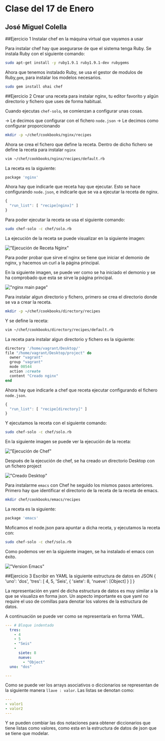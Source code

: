 Clase del 17 de Enero
=====================

José Miguel Colella
-------------------


##Ejercicio 1
    Instalar chef en la máquina virtual que vayamos a usar

Para instalar chef hay que asegurarse de que el sistema tenga
Ruby. Se instala Ruby con el siguiente comando:

```bash
sudo apt-get install -y ruby1.9.1 ruby1.9.1-dev rubygems
```

Ahora que tenemos instalado Ruby, se usa el gestor de modulos
de Ruby,`gem`, para instalar los modelos necesarios.

```bash
sudo gem install ohai chef
```

##Ejercicio 2
    Crear una receta para instalar nginx, tu editor favorito y
    algún directorio y fichero que uses de forma habitual.

Cuando ejecutas `chef-solo`, se comienzan a configurar unas cosas.

-> Le decimos que configurar con el fichero `node.json`
-> Le decimos como configurar proporcionando


```bash
mkdir -p ~/chef/cookbooks/nginx/recipes
```

Ahora se crea el fichero que define la receta. Dentro de dicho fichero
se define la receta para instalar `nginx`

```bash
vim ~/chef/cookbooks/nginx/recipes/default.rb
```

La receta es la siguiente:

```ruby
package 'nginx'
```

Ahora hay que indicarle que receta hay que ejecutar. Esto se hace configurando
`node.json`, e indicarle que se va a ejecutar la receta de nginx.

```js
{
  "run_list": [ "recipe[nginx]" ]
}
```

Para poder ejecutar la receta se usa el siguiente comando:

```bash
sudo chef-solo -c chef/solo.rb
```

La ejecución de la receta se puede visualizar en la siguiente imagen:

!["Ejecución de Receta Nginx"](https://raw.github.com/josecolella/GII-2013/master/Screenshots/Tema6Screenshots/nginxChefStart.png)

Para poder probar que sirve el nginx se tiene que iniciar el demonio
de nginx, y hacemos un curl a la página principal.

En la siguiente imagen, se puede ver como se ha iniciado el demonio y
se ha comprobado que esta se sirve la página principal.

!["nginx main page"](https://raw.github.com/josecolella/GII-2013/master/Screenshots/Tema6Screenshots/curl.png)


Para instalar algun directorio y fichero, primero se crea el directorio
donde se va a crear la receta.

```bash
mkdir -p ~/chef/cookbooks/directory/recipes
```

Y se define la receta:

```bash
vim ~/chef/cookbooks/directory/recipes/default.rb
```

La receta para instalar algun directorio y fichero es la siguiente:

```ruby
directory '/home/vagrant/Desktop/'
file "/home/vagrant/Desktop/project" do
  owner "vagrant"
  group "vagrant"
  mode 00544
  action :create
  content "Creado nginx"
end
```

Ahora hay que indicarle a chef que receta ejecutar configurando el fichero
`node.json`.

```js
{
  "run_list": [ "recipe[directory]" ]
}
```

Y ejecutamos la receta con el siguiente comando:

```bash
sudo chef-solo -c chef/solo.rb
```

En la siguiente imagen se puede ver la ejecución de la receta:

!["Ejecución de Chef"](https://raw.github.com/josecolella/GII-2013/master/Screenshots/Tema6Screenshots/creatingDirectoryFile.png)

Después de la ejecución de chef, se ha creado un directorio Desktop con un fichero project

!["Creado Desktop"](https://raw.github.com/josecolella/GII-2013/master/Screenshots/Tema6Screenshots/Desktop%20created.png)


Para instalarme `emacs` con Chef he seguido los mismos pasos anteriores.
Primero hay que identificar el directorio de la receta de la receta de emacs.

```bash
mkdir chef/cookbooks/emacs/recipes
```

La receta es la siguiente:

```ruby
package 'emacs'
```

Moficamos el node.json para apuntar a dicha receta, y ejecutamos la receta con:

```bash
sudo chef-solo -c chef/solo.rb
```

Como podemos ver en la siguiente imagen, se ha instalado el emacs con éxito.

!["Version Emacs"](https://raw.github.com/josecolella/GII-2013/master/Screenshots/Tema6Screenshots/emacsVersion.png)


##Ejercicio 3
    Escribir en YAML la siguiente estructura de datos en JSON
    { 'uno': 'dos', 'tres': [ 4, 5, 'Seis', { 'siete': 8, 'nueve': [Object] } ] }

La representación en yaml de dicha estructura de datos es muy similar a la que se
visualiza en forma json. Un aspecto importante es que yaml no require el uso
de comillas para denotar los valores de la estructura de datos.

A continuación se puede ver como se representaría en forma YAML.

```yaml
--- # Bloque indentado
  tres: 
    - 4
    - 5
    - "Seis"
    - 
      siete: 8
      nueve: 
        - "Object"
  uno: "dos"

---
```

Como se puede ver los arrays asociativos o diccionarios se representan de la
siguiente manera `llave : valor`. Las listas se denotan como:

```yaml
---
- valor1
- valor2
---
```

Y se pueden combiar las dos notaciones para obtener diccionarios
que tiene listas como valores, como esta en la estructura de datos de json
que se tiene que modelar.

